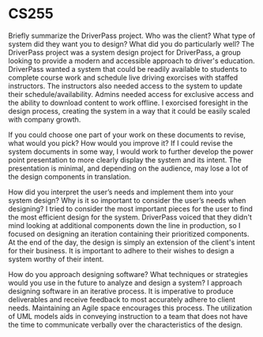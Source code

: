 # CS255

Briefly summarize the DriverPass project. Who was the client? What type of system did they want you to design?
What did you do particularly well?
  The DriverPass project was a system design project for DriverPass, a group looking to provide a modern and accessible approach to driver's education. DriverPass wanted a system that could be readily available to students to complete course work and schedule live driving exorcises with staffed instructors. The instructors also needed access to the system to update their schedule/availability. Admins needed access for exclusive access and the ability to download content to work offline. I exorcised foresight in the design process, creating the system in a way that it could be easily scaled with company growth.
  
If you could choose one part of your work on these documents to revise, what would you pick? How would you improve it?
  If I could revise the system documents in some way, I would work to further develop the power point presentation to more clearly display the system and its intent. The presentation is minimal, and depending on the audience, may lose a lot of the design components in translation. 
  
How did you interpret the user’s needs and implement them into your system design? Why is it so important to consider the user’s needs when designing?
  I tried to consider the most important pieces for the user to find the most efficient design for the system. DriverPass voiced that they didn't mind looking at additional components down the line in production, so I focused on designing an iteration containing their prioritized components. At the end of the day, the design is simply an extension of the client's intent for their business. It is important to adhere to their wishes to design a system worthy of their intent. 
  
How do you approach designing software? What techniques or strategies would you use in the future to analyze and design a system?
  I approach designing software in an iterative process. It is imperative to produce deliverables and receive feedback to most accurately adhere to client needs. Maintaining an Agile space encourages this process. The utilization of UML models aids in conveying instruction to a team that does not have the time to communicate verbally over the characteristics of the design.
